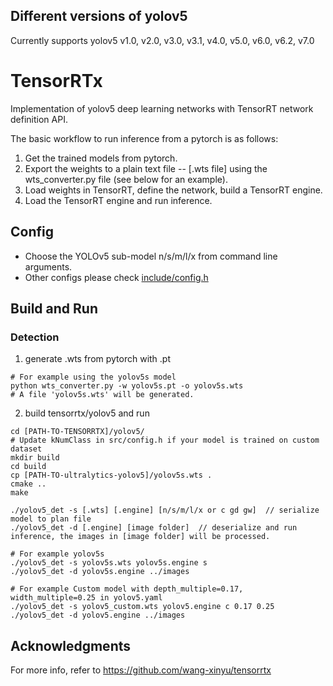 ## Different versions of yolov5

Currently supports yolov5 v1.0, v2.0, v3.0, v3.1, v4.0, v5.0, v6.0, v6.2, v7.0

# TensorRTx

Implementation of yolov5 deep learning networks with TensorRT network definition API.

The basic workflow to run inference from a pytorch is as follows:
1. Get the trained models from pytorch.
2. Export the weights to a plain text file -- [.wts file] using the wts_converter.py file (see below for an example).
3. Load weights in TensorRT, define the network, build a TensorRT engine.
4. Load the TensorRT engine and run inference.

## Config

- Choose the YOLOv5 sub-model n/s/m/l/x from command line arguments.
- Other configs please check [include/config.h](include/config.h)

## Build and Run

### Detection

1. generate .wts from pytorch with .pt

```
# For example using the yolov5s model
python wts_converter.py -w yolov5s.pt -o yolov5s.wts
# A file 'yolov5s.wts' will be generated.
```

2. build tensorrtx/yolov5 and run

```
cd [PATH-TO-TENSORRTX]/yolov5/
# Update kNumClass in src/config.h if your model is trained on custom dataset
mkdir build
cd build
cp [PATH-TO-ultralytics-yolov5]/yolov5s.wts .
cmake ..
make

./yolov5_det -s [.wts] [.engine] [n/s/m/l/x or c gd gw]  // serialize model to plan file
./yolov5_det -d [.engine] [image folder]  // deserialize and run inference, the images in [image folder] will be processed.

# For example yolov5s
./yolov5_det -s yolov5s.wts yolov5s.engine s
./yolov5_det -d yolov5s.engine ../images

# For example Custom model with depth_multiple=0.17, width_multiple=0.25 in yolov5.yaml
./yolov5_det -s yolov5_custom.wts yolov5.engine c 0.17 0.25
./yolov5_det -d yolov5.engine ../images
```

## Acknowledgments

For more info, refer to https://github.com/wang-xinyu/tensorrtx





